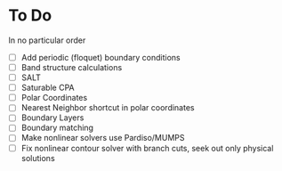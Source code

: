 # To Do

In no particular order

* [ ] Add periodic (floquet) boundary conditions
* [ ] Band structure calculations
* [ ] SALT
* [ ] Saturable CPA
* [ ] Polar Coordinates
 * [ ] Nearest Neighbor shortcut in polar coordinates
 * [ ] Boundary Layers
 * [ ] Boundary matching
* [ ] Make nonlinear solvers use Pardiso/MUMPS
* [ ] Fix nonlinear contour solver with branch cuts, seek out only physical solutions
